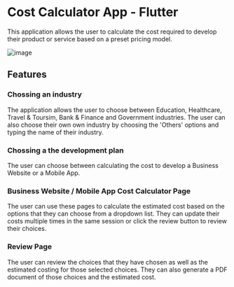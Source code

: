 # Cost Calculator App - Flutter

This application allows the user to calculate the cost required to develop their product or service based on a preset pricing model.

![image](https://user-images.githubusercontent.com/70024491/120906494-84ada800-c662-11eb-87b8-244f4e5ba151.png)

## Features

### Chossing an industry
The application allows the user to choose between Education, Healthcare, Travel & Toursim, Bank & Finance and Government industries. The user can also choose their own own industry by choosing the 'Others' options and typing the name of their industry.

### Chossing a the development plan
The user can choose between calculating the cost to develop a Business Website or a Mobile App.

### Business Website / Mobile App Cost Calculator Page
The user can use these pages to calculate the estimated cost based on the options that they can choose from a dropdown list. They can update their costs multiple times in the same session or click the review button to review their choices.

### Review Page
The user can review the choices that they have chosen as well as the estimated costing for those selected choices. They can also generate a PDF document of those choices and the estimated cost.
